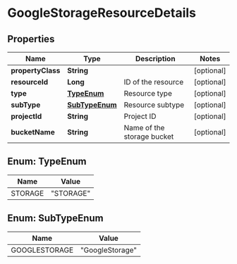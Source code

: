 
# GoogleStorageResourceDetails

## Properties
Name | Type | Description | Notes
------------ | ------------- | ------------- | -------------
**propertyClass** | **String** |  |  [optional]
**resourceId** | **Long** | ID of the resource |  [optional]
**type** | [**TypeEnum**](#TypeEnum) | Resource type |  [optional]
**subType** | [**SubTypeEnum**](#SubTypeEnum) | Resource subtype |  [optional]
**projectId** | **String** | Project ID |  [optional]
**bucketName** | **String** | Name of the storage bucket |  [optional]


<a name="TypeEnum"></a>
## Enum: TypeEnum
Name | Value
---- | -----
STORAGE | &quot;STORAGE&quot;


<a name="SubTypeEnum"></a>
## Enum: SubTypeEnum
Name | Value
---- | -----
GOOGLESTORAGE | &quot;GoogleStorage&quot;



